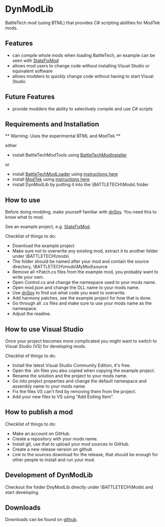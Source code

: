 # DynModLib
BattleTech mod (using BTML) that provides C# scripting abilities for ModTek mods.

## Features

- can compile whole mods when loading BattleTech, an example can be seen with [StatsFixMod](https://github.com/CptMoore/StatsFixMod)
- allows mod users to change code without installing Visual Studio or equivalent software
- allows modders to quickly change code without having to start Visual Studio

## Future Features

- provide modders the ability to selectively compile and use C# scripts

## Requirements and Installation
** Warning: Uses the experimental BTML and ModTek **

either
* install BattleTechModTools using [BattleTechModInstaller](https://github.com/CptMoore/BattleTechModTools/releases)

or
* install [BattleTechModLoader](https://github.com/Mpstark/BattleTechModLoader/releases) using [instructions here](https://github.com/Mpstark/BattleTechModLoader)
* install [ModTek](https://github.com/Mpstark/ModTek/releases) using [instructions here](https://github.com/Mpstark/ModTek)
* install DynModLib by putting it into the \BATTLETECH\Mods\ folder

## How to use

Before doing modding, make yourself familiar with [dnSpy](https://github.com/0xd4d/dnSpy/releases). You need this to know what to mod.

See an example project, e.g. [StatsFixMod](https://github.com/CptMoore/StatsFixMod).

Checklist of things to do:
* Download the example project
* Make sure not to overwrite any existing mod, extract it to another folder under \BATTLETECH\mods\
* The folder should be named after your mod and contain the source directory, \BATTLETECH\mods\MyMod\source
* Remove all *Patch.cs files from the example mod, you probably want to write your own.
* Open Control.cs and change the namespace used to your mods name.
* Open mod.json and change the DLL name to your mods name.
* Use [dnSpy](https://github.com/0xd4d/dnSpy/releases) to find out what code you want to overwrite.
* Add harmony patches, see the example project for how that is done.
* Go through all .cs files and make sure to use your mods name as the namespace.
* Adjust the readme.

## How to use Visual Studio

Once your project becomes more complicated you might want to switch to Visual Studio (VS) for developing mods.

Checklist of things to do:
* Install the latest Visual Studio Community Edition, it's free.
* Open the .sln files you also copied when copying the example project.
* Rename the solution and the project to your mods name.
* Go into project properties and change the default namespace and assembly name to your mods name.
* Fix the files VS can't find by removing them from the project.
* Add your new files to VS using "Add Exiting Item".

## How to publish a mod

Checklist of things to do:
* Make an account on GitHub.
* Create a repository with your mods name.
* Install git, use that to upload your mod sources to GitHub.
* Create a new release version on github
* Link to the sources download for the release, that should be enough for other people to install and run your mod.

## Development of DynModLib

Checkout the folder DnyModLib directly under \BATTLETECH\Mods\ and start developing.

## Downloads

Downloads can be found on [github](https://github.com/CptMoore/DynModLib/releases).
